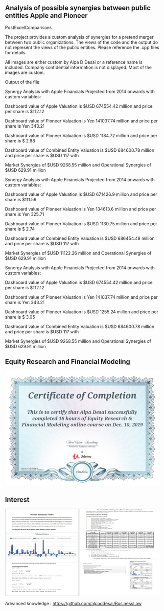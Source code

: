 ## Analysis of possible synergies between public entities Apple and Pioneer
PostExcelComparisons

The project provides a custom  analysis of synergies for a pretend merger between two public organizations. The views of the code and the output do not represent the views of the public entities.  Please reference the .cpp files for details. 

All images are either custom by Alpa D Desai or a reference name is included. Company confidential information is not displayed. Most of the images are custom. 


Output of the file:
 

 Synergy Analysis with Apple Financials Projected from 2014 onwards with custom variables:


 Dashboard value of Apple Valuation is  $USD 674554.42 million and price per share is $112.12

 Dashboard value of Pioneer Valuation  is  Yen 141037.74 million and price per share is Yen 343.21

 Dashboard value of Pioneer Valuation is  $USD 1184.72 million and price per share is $ 2.88

 Dashboard value of Combined Entity Valuation  is  $USD 684600.78 million and price per share is $USD 117 with

 Market Synergies of $USD 9268.55 million and  Operational Synergies of $USD 629.91 million





 Synergy Analysis with Apple Financials Projected from 2014 onwards with custom variables:



 Dashboard value of Apple Valuation is  $USD 671426.9 million and price per share is $111.59

 Dashboard value of Pioneer Valuation  is  Yen 134613.6 million and price per share is Yen 325.71

 Dashboard value of Pioneer Valuation is  $USD 1130.75 million and price per share is $ 2.74

 Dashboard value of Combined Entity Valuation  is  $USD 686454.49 million and price per share is $USD 117 with

 Market Synergies of $USD 11122.26 million and  Operational Synergies of $USD 629.91 million





 Synergy Analysis with Apple Financials Projected from 2014 onwards with custom variables:



 Dashboard value of Apple Valuation is  $USD 674554.42 million and price per share is $112.12

 Dashboard value of Pioneer Valuation  is  Yen 141037.74 million and price per share is Yen 343.21

 Dashboard value of Pioneer Valuation is  $USD 1255.24 million and price per share is $ 3.05

 Dashboard value of Combined Entity Valuation  is  $USD 684600.78 million and price per share is $USD 117 with

 Market Synergies of $USD 9268.55 million and  Operational Synergies of $USD 629.91 million
 
 ## Equity Research and Financial Modeling
 ![image](EquityResearchFinancialModeling.jpg)
 
 ## Interest
 ![image](image.jpg)

Advanced knowledge : https://github.com/alpaddesai/BusinessLaw
